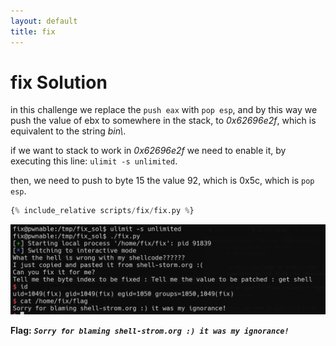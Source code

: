 ```yaml
---
layout: default
title: fix
---
```


# fix Solution

in this challenge we replace the `push eax` with `pop esp`, and by this way we push the value of ebx to somewhere in the stack, to *0x62696e2f*, which is equivalent to the string *bin\\*.

if we want to stack to work in *0x62696e2f* we need to enable it, by executing this line: `ulimit -s unlimited`.

then, we need to push to byte 15 the value 92, which is 0x5c, which is `pop esp`.

```python
{% include_relative scripts/fix/fix.py %}
```


![image](./images/fix.png)

**Flag:** ***`Sorry for blaming shell-strom.org :) it was my ignorance!`***
